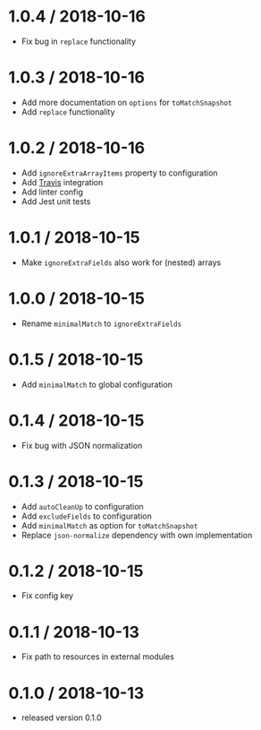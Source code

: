 1.0.4 / 2018-10-16
==================

  * Fix bug in `replace` functionality

1.0.3 / 2018-10-16
==================

  * Add more documentation on `options` for `toMatchSnapshot`
  * Add `replace` functionality

1.0.2 / 2018-10-16
==================

  * Add `ignoreExtraArrayItems` property to configuration
  * Add [Travis](https://travis-ci.org/) integration
  * Add linter config
  * Add Jest unit tests

1.0.1 / 2018-10-15
==================

  * Make `ignoreExtraFields` also work for (nested) arrays

1.0.0 / 2018-10-15
==================

  * Rename `minimalMatch` to `ignoreExtraFields`

0.1.5 / 2018-10-15
==================

  * Add `minimalMatch` to global configuration


0.1.4 / 2018-10-15
==================

  * Fix bug with JSON normalization

0.1.3 / 2018-10-15
==================

  * Add `autoCleanUp` to configuration
  * Add `excludeFields` to configuration
  * Add `minimalMatch` as option for `toMatchSnapshot`
  * Replace `json-normalize` dependency with own implementation

0.1.2 / 2018-10-15
==================

  * Fix config key

0.1.1 / 2018-10-13
==================

  * Fix path to resources in external modules

0.1.0 / 2018-10-13
==================

  * released version 0.1.0